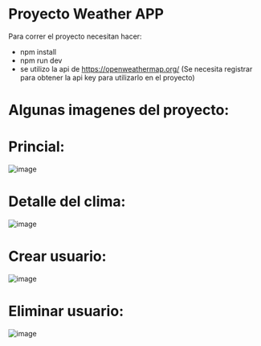 # Proyecto Weather APP

Para correr el proyecto necesitan hacer:
- npm install
- npm run dev
- se utilizo la api de https://openweathermap.org/ (Se necesita registrar para obtener la api key para utilizarlo en el proyecto)

# Algunas imagenes del proyecto:

# Princial:
![image](https://github.com/user-attachments/assets/a721697d-4d50-410e-b0f6-8a7266901bcb)
# Detalle del clima:
![image](https://github.com/user-attachments/assets/f12d17f0-d033-45e8-9675-09d5f2c05ae6)
# Crear usuario:
![image](https://github.com/user-attachments/assets/24a1fd60-33c3-45d9-841f-a1e8a82fa3cb)
# Eliminar usuario:
![image](https://github.com/user-attachments/assets/91d0d7f0-e3ae-4cfc-a18c-a46626003720)




